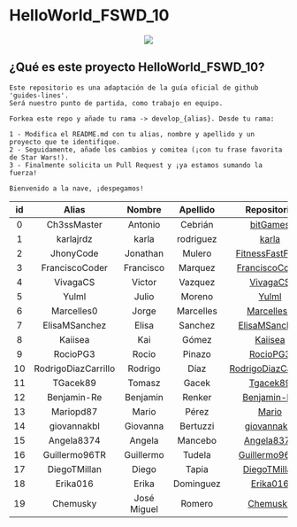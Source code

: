 # HelloWorld_FSWD_10

<p align="center">
    <img src="https://codespaceacademy.com/wp-content/uploads/2021/02/logo-negro.png" >	
</p>


## ¿Qué es este proyecto HelloWorld_FSWD_10?
```
Este repositorio es una adaptación de la guía oficial de github 'guides-lines'. 
Será nuestro punto de partida, como trabajo en equipo.

Forkea este repo y añade tu rama -> develop_{alias}. Desde tu rama:

1 - Modifica el README.md con tu alias, nombre y apellido y un proyecto que te identifique.
2 - Seguidamente, añade los cambios y comitea (¡con tu frase favorita de Star Wars!).
3 - Finalmente solicita un Pull Request y ¡ya estamos sumando la fuerza!

Bienvenido a la nave, ¡despegamos!
```

| id | Alias | Nombre | Apellido | Repositorio |
| :-------: | :-------: | :------: | :------: | :-------: |
| 0 | Ch3ssMaster | Antonio | Cebrián | [bitGames](https://github.com/Ch3ssMaster/bitgames) |
| 1 | karlajrdz | karla | rodriguez | [karla](https://github.com/karlajrdz) |
| 2 | JhonyCode | Jonathan | Mulero | [FitnessFastFood](https://github.com/JhonyCode/FitnessFastFood) |
| 3 | FranciscoCoder | Francisco |  Marquez  | [FranciscoCoder](https://github.com/FranciscoCoder) |
| 4 |    VivagaCS    |  Victor   |  Vazquez  |       [VivagaCS](https://github.com/VivagaCS)       |
| 5 |     Yulml      |   Julio   |  Moreno   |          [Yulml](https://github.com/Yulml)          |
| 6 |   Marcelles0   |   Jorge   | Marcelles |     [Marcelles0](https://github.com/Marcelles0)     |
| 7 | ElisaMSanchez  |   Elisa   |  Sanchez  |   [ElisaMSanchez](https://github.com/Marcelles0)    |
| 8 |    Kaiisea     |    Kai    |   Gómez   |        [Kaiisea](https://github.com/Kaiisea)        |
| 9 |    RocioPG3    |   Rocio   |   Pinazo  | [RocioPG3](https://github.com/RocioPG3) |
| 10 | RodrigoDiazCarrillo | Rodrigo | Díaz | [RodrigoDiazCarrillo](https://github.com/RodrigoDiazCarrillo) |
| 11 | TGacek89 | Tomasz | Gacek | [Tgacek89](https://github.com/TGacek89) |
| 12 |  Benjamin-Re   |  Benjamin  |  Renker  | [Benjamin-Re](https://github.com/Benjamin-Re)|
| 13 |      Mariopd87      |   Mario   |   Pérez   |             [Mario](https://github.com/Mariopd87)             |
| 14 |      giovannakbl      |   Giovanna   |   Bertuzzi   |             [giovannakbl](https://github.com/giovannakbl)             |
| 15 |      Angela8374      |   Angela   |   Mancebo   |             [Angela8374](https://github.com/Angela8374/Angela8374)             |
| 16 |      Guillermo96TR | Guillermo | Tudela| [Guillermo96TR](https://github.com/Guillermo96TR)|
| 17 |      DiegoTMillan| Diego | Tapia| [DiegoTMillan](https://github.com/DiegoTMillan)|
| 18 |      Erika016| Erika | Dominguez| [Erika016](https://github.com/Erika016/HelloWorld_FSWD_10)|
| 19 |      Chemusky| José Miguel | Romero| [Chemusky](https://github.com/Chemusky)|